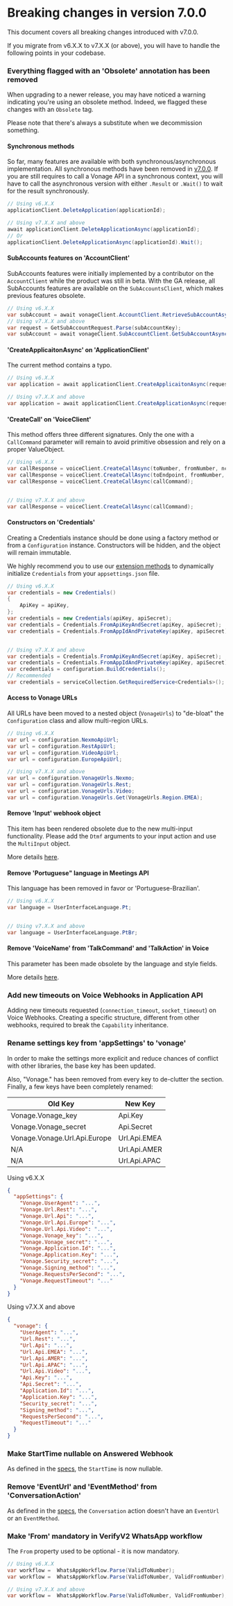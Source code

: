 # Breaking changes in version 7.0.0

This document covers all breaking changes introduced with v7.0.0.

If you migrate from v6.X.X to v7.X.X (or above), you will have to handle the following points in your codebase.

### Everything flagged with an 'Obsolete' annotation has been removed

When upgrading to a newer release, you may have noticed a warning indicating you're using an obsolete method.
Indeed, we flagged these changes with an `Obsolete` tag.

Please note that there's always a substitute when we decommission something.

#### Synchronous methods

So far, many features are available with both synchronous/asynchronous implementation.
All synchronous methods have been removed in [v7.0.0](https://github.com/Vonage/vonage-dotnet-sdk/releases/tag/v7.0.0).
If you are still requires to call a Vonage API in a synchronous context, you will have to call the asynchronous version
with
either `.Result` or `.Wait()` to wait for the result synchronously.

```csharp
// Using v6.X.X
applicationClient.DeleteApplication(applicationId);

// Using v7.X.X and above
await applicationClient.DeleteApplicationAsync(applicationId);
// Or
applicationClient.DeleteApplicationAsync(applicationId).Wait();
```

#### SubAccounts features on 'AccountClient'

SubAccounts features were initially implemented by a contributor on the `AccountClient` while the product was still in
beta.
With the GA release, all SubAccounts features are available on the `SubAccountsClient`, which makes previous features
obsolete.

```csharp
// Using v6.X.X
var subAccount = await vonageClient.AccountClient.RetrieveSubAccountAsync(subAccountKey);
// Using v7.X.X and above
var request = GetSubAccountRequest.Parse(subAccountKey);
var subAccount = await vonageClient.SubAccountClient.GetSubAccountAsync(request);
```

#### 'CreateApplicaitonAsync' on 'ApplicationClient'

The current method contains a typo.

```csharp
// Using v6.X.X
var application = await applicationClient.CreateApplicaitonAsync(request);

// Using v7.X.X and above
var application = await applicationClient.CreateApplicationAsync(request);
```

#### 'CreateCall' on 'VoiceClient'

This method offers three different signatures.
Only the one with a `CallCommand` parameter will remain to avoid primitive obsession and rely on a proper
ValueObject.

```csharp
// Using v6.X.X
var callResponse = voiceClient.CreateCallAsync(toNumber, fromNumber, ncco);
var callResponse = voiceClient.CreateCallAsync(toEndpoint, fromNumber, ncco);
var callResponse = voiceClient.CreateCallAsync(callCommand);


// Using v7.X.X and above
var callResponse = voiceClient.CreateCallAsync(callCommand);
```

#### Constructors on 'Credentials'

Creating a Credentials instance should be done using a factory method or from a `Configuration` instance.
Constructors will be hidden, and the object will remain immutable.

We highly recommend you to use
our [extension methods](https://developer.vonage.com/en/blog/implicit-configuration-in-net) to dynamically
initialize `Credentials` from your `appsettings.json` file.

```csharp
// Using v6.X.X
var credentials = new Credentials()
{
    ApiKey = apiKey,
};
var credentials = new Credentials(apiKey, apiSecret);
var credentials = Credentials.FromApiKeyAndSecret(apiKey, apiSecret);
var credentials = Credentials.FromAppIdAndPrivateKey(apiKey, apiSecret);


// Using v7.X.X and above
var credentials = Credentials.FromApiKeyAndSecret(apiKey, apiSecret);
var credentials = Credentials.FromAppIdAndPrivateKey(apiKey, apiSecret);
var credentials = configuration.BuildCredentials();
// Recommended
var credentials = serviceCollection.GetRequiredService<Credentials>();
```

#### Access to Vonage URLs

All URLs have been moved to a nested object (`VonageUrls`) to "de-bloat" the `Configuration` class and allow
multi-region URLs.

```csharp
// Using v6.X.X
var url = configuration.NexmoApiUrl;
var url = configuration.RestApiUrl;
var url = configuration.VideoApiUrl;
var url = configuration.EuropeApiUrl;

// Using v7.X.X and above
var url = configuration.VonageUrls.Nexmo;
var url = configuration.VonageUrls.Rest;
var url = configuration.VonageUrls.Video;
var url = configuration.VonageUrls.Get(VonageUrls.Region.EMEA);
```

#### Remove 'Input' webhook object

This item has been rendered obsolete due to the new multi-input functionality. Please add the `Dtmf` arguments to your
input action and use the `MultiInput` object.

More details [here](https://developer.nexmo.com/voice/voice-api/ncco-reference#dtmf-input-settings).

#### Remove 'Portuguese" language in Meetings API

This language has been removed in favor or 'Portuguese-Brazilian'.

```csharp
// Using v6.X.X
var language = UserInterfaceLanguage.Pt;


// Using v7.X.X and above
var language = UserInterfaceLanguage.PtBr;
```

#### Remove 'VoiceName' from 'TalkCommand' and 'TalkAction' in Voice

This parameter has been made obsolete by the language and style fields.

More details [here](https://developer.nexmo.com/voice/voice-api/guides/text-to-speech#locale).

### Add new timeouts on Voice Webhooks in Application API

Adding new timeouts requested (`connection_timeout`, `socket_timeout`) on Voice Webhooks.
Creating a specific structure, different from other webhooks, required to break the `Capability` inheritance.

### Rename settings key from 'appSettings' to 'vonage'

In order to make the settings more explicit and reduce chances of conflict with other libraries, the base key has been
updated.

Also, "Vonage." has been removed from every key to de-clutter the section. Finally, a few keys have been completely
renamed:

| Old Key                      | New Key      |
|------------------------------|--------------|
| Vonage.Vonage_key            | Api.Key      |
| Vonage.Vonage_secret         | Api.Secret   |
| Vonage.Vonage.Url.Api.Europe | Url.Api.EMEA |
| N/A                          | Url.Api.AMER |
| N/A                          | Url.Api.APAC |

Using v6.X.X

```json
{
  "appSettings": {
    "Vonage.UserAgent": "...",
    "Vonage.Url.Rest": "...",
    "Vonage.Url.Api": "...",
    "Vonage.Url.Api.Europe": "...",
    "Vonage.Url.Api.Video": "...",
    "Vonage.Vonage_key": "...",
    "Vonage.Vonage_secret": "...",
    "Vonage.Application.Id": "...",
    "Vonage.Application.Key": "...",
    "Vonage.Security_secret": "...",
    "Vonage.Signing_method": "...",
    "Vonage.RequestsPerSecond": "...",
    "Vonage.RequestTimeout": "..."
  }
}
```

Using v7.X.X and above

```json
{
  "vonage": {
    "UserAgent": "...",
    "Url.Rest": "...",
    "Url.Api": "...",
    "Url.Api.EMEA": "...",
    "Url.Api.AMER": "...", 
    "Url.Api.APAC": "...",
    "Url.Api.Video": "...",
    "Api.Key": "...",
    "Api.Secret": "...",
    "Application.Id": "...",
    "Application.Key": "...",
    "Security_secret": "...",
    "Signing_method": "...",
    "RequestsPerSecond": "...",
    "RequestTimeout": "..."
  }
}
```

### Make StartTime nullable on Answered Webhook

As defined in the [specs](https://developer.vonage.com/en/voice/voice-api/webhook-reference#answered), the `StartTime`
is now nullable.

### Remove 'EventUrl' and 'EventMethod' from 'ConversationAction'

As defined in the [specs](https://developer.vonage.com/en/voice/voice-api/ncco-reference#conversation),
the `Conversation` action doesn't have an `EventUrl` or an `EventMethod`.

### Make 'From' mandatory in VerifyV2 WhatsApp workflow

The `From` property used to be optional - it is now mandatory.

```csharp
// Using v6.X.X
var workflow =  WhatsAppWorkflow.Parse(ValidToNumber);
var workflow =  WhatsAppWorkflow.Parse(ValidToNumber, ValidFromNumber);

// Using v7.X.X and above
var workflow =  WhatsAppWorkflow.Parse(ValidToNumber, ValidFromNumber);
```